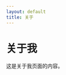 ```yaml
---
layout: default
title: 关于
---
```


<div class="container">
  <h1 class="mt-4">关于我</h1>
  <p>这是关于我页面的内容。</p>
</div>
